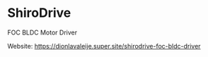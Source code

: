 # ShiroDrive
FOC BLDC Motor Driver

Website:
https://dionlavaleije.super.site/shirodrive-foc-bldc-driver
